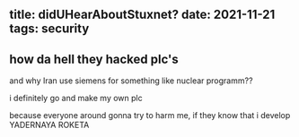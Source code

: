 title: didUHearAboutStuxnet?
date: 2021-11-21
tags: security
----
how da hell they hacked plc's
----
and why Iran use siemens for something like nuclear programm??

i definitely go and make my own plc

because everyone around gonna try to harm me, if they know that i develop YADERNAYA ROKETA

